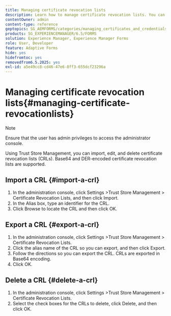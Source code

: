 ```yaml
---
title: Managing certificate revocation lists
description: Learn how to manage certificate revocation lists. You can import, edit, and delete certificate revocation lists (CRLs) using Trust Store Management.
contentOwner: admin
content-type: reference
geptopics: SG_AEMFORMS/categories/managing_certificates_and_credentials
products: SG_EXPERIENCEMANAGER/6.5/FORMS
solution: Experience Manager, Experience Manager Forms
role: User, Developer
feature: Adaptive Forms
hide: yes
hidefromtoc: yes
removedfrom6.5.2025: yes
exl-id: a5e49cc8-cd46-47e6-8ff3-655dcf23296a
---
```

# Managing certificate revocation lists{#managing-certificate-revocationlists}

>[!NOTE]
> 
> Ensure that the user has admin privileges to access the administrator console.

Using Trust Store Management, you can import, edit, and delete certificate revocation lists (CRLs). Base64 and DER-encoded certificate revocation lists are supported.

## Import a CRL {#import-a-crl}

1. In the administration console, click Settings &gt;Trust Store Management &gt; Certificate Revocation Lists, and then click Import.
1. In the Alias box, type an identifier for the CRL.
1. Click Browse to locate the CRL and then click OK.

## Export a CRL {#export-a-crl}

1. In the administration console, click Settings &gt;Trust Store Management &gt; Certificate Revocation Lists.
1. Click the alias name of the CRL so you can export, and then click Export.
1. Follow the directions so you can export the CRL. CRLs are exported in Base64 encoding.
1. Click OK.

## Delete a CRL {#delete-a-crl}

1. In the administration console, click Settings &gt;Trust Store Management &gt; Certificate Revocation Lists.
1. Select the check boxes for the CRLs to delete, click Delete, and then click OK.
